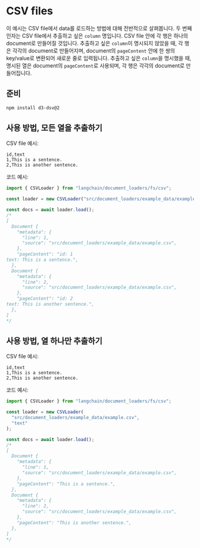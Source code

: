 # CSV files

이 예시는 CSV file에서 data를 로드하는 방법에 대해 전반적으로 살펴봅니다. 두 번째 인자는 CSV file에서 추출하고 싶은 `column` 명입니다. CSV file 안에 각 행은 하나의 document로 만들어질 것입니다. 추출하고 싶은 `column`이 명시되지 않았을 때, 각 행은 각각의 document로 만들어지며, document의 `pageContent` 안에 한 쌍의 key/value로 변환되어 새로운 줄로 입력됩니다. 추출하고 싶은 `column`을 명시했을 때, 명시된 열은 document의 `pageContent`로 사용되며, 각 행은 각각의 document로 만들어집니다.

## 준비

```bash npm2yarn
npm install d3-dsv@2
```

## 사용 방법, 모든 열을 추출하기

CSV file 예시:

```csv
id,text
1,This is a sentence.
2,This is another sentence.
```

코드 예시:

```typescript
import { CSVLoader } from "langchain/document_loaders/fs/csv";

const loader = new CSVLoader("src/document_loaders/example_data/example.csv");

const docs = await loader.load();
/*
[
  Document {
    "metadata": {
      "line": 1,
      "source": "src/document_loaders/example_data/example.csv",
    },
    "pageContent": "id: 1
text: This is a sentence.",
  },
  Document {
    "metadata": {
      "line": 2,
      "source": "src/document_loaders/example_data/example.csv",
    },
    "pageContent": "id: 2
text: This is another sentence.",
  },
]
*/
```

## 사용 방법, 열 하나만 추출하기

CSV file 예시:

```csv
id,text
1,This is a sentence.
2,This is another sentence.
```

코드 예시:

```typescript
import { CSVLoader } from "langchain/document_loaders/fs/csv";

const loader = new CSVLoader(
  "src/document_loaders/example_data/example.csv",
  "text"
);

const docs = await loader.load();
/*
[
  Document {
    "metadata": {
      "line": 1,
      "source": "src/document_loaders/example_data/example.csv",
    },
    "pageContent": "This is a sentence.",
  },
  Document {
    "metadata": {
      "line": 2,
      "source": "src/document_loaders/example_data/example.csv",
    },
    "pageContent": "This is another sentence.",
  },
]
*/
```
